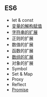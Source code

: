 ## ES6

- let & const
- [变量的解构赋值](https://github.com/Dale-/Web-Alpha-To-Omega/blob/master/javascript/es6/destructuring.md)
- [字符串的扩展](https://github.com/Dale-/Web-Alpha-To-Omega/blob/master/javascript/es6/string.md)
- 正则的扩展
- 数值的扩展
- 函数的扩展
- [数组的扩展](https://github.com/Dale-/Web-Alpha-To-Omega/blob/master/javascript/es6/array.md)
- 对象的扩展
- Symbol
- Set & Map
- Proxy
- Reflect
- [Promise](https://github.com/Dale-/Web-Alpha-To-Omega/blob/master/javascript/es6/promise.md)
